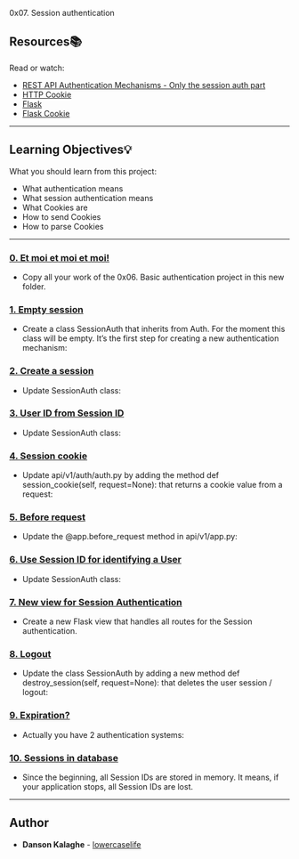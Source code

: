  0x07. Session authentication

## Resources:books:
Read or watch:
* [REST API Authentication Mechanisms - Only the session auth part](https://www.youtube.com/watch?v=501dpx2IjGY)
* [HTTP Cookie](https://developer.mozilla.org/en-US/docs/Web/HTTP/Headers/Cookie)
* [Flask](https://palletsprojects.com/p/flask/)
* [Flask Cookie](https://flask.palletsprojects.com/en/1.1.x/quickstart/#cookies)

---
## Learning Objectives:bulb:
What you should learn from this project:

* What authentication means
* What session authentication means
* What Cookies are
* How to send Cookies
* How to parse Cookies 

---

### [0. Et moi et moi et moi!](./api/v1/app.py)
* Copy all your work of the 0x06. Basic authentication project in this new folder.


### [1. Empty session](./api/v1/auth/session_auth.py)
* Create a class SessionAuth that inherits from Auth. For the moment this class will be empty. It’s the first step for creating a new authentication mechanism:


### [2. Create a session](./api/v1/auth/session_auth.py)
* Update SessionAuth class:


### [3. User ID from Session ID](./api/v1/auth/session_auth.py)
* Update SessionAuth class:


### [4. Session cookie](./api/v1/auth/auth.py)
* Update api/v1/auth/auth.py by adding the method def session_cookie(self, request=None): that returns a cookie value from a request:


### [5. Before request](./api/v1/app.py)
* Update the @app.before_request method in api/v1/app.py:


### [6. Use Session ID for identifying a User](./api/v1/auth/session_auth.py)
* Update SessionAuth class:


### [7. New view for Session Authentication](./api/v1/views/session_auth.py)
* Create a new Flask view that handles all routes for the Session authentication.


### [8. Logout](./api/v1/auth/session_auth.py)
* Update the class SessionAuth by adding a new method def destroy_session(self, request=None): that deletes the user session / logout:


### [9. Expiration?](./api/v1/auth/session_exp_auth.py)
* Actually you have 2 authentication systems:


### [10. Sessions in database](./api/v1/auth/session_db_auth.py)
* Since the beginning, all Session IDs are stored in memory. It means, if your application stops, all Session IDs are lost.

---

## Author
* **Danson Kalaghe** - [lowercaselife](https://github.com/lowercaselife)
